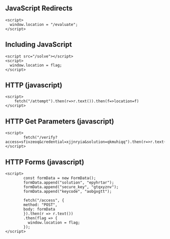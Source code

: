 ## JavaScript Redirects
```
<script>
  window.location = "/evaluate";
</script>
```
## Including JavaScript 
```
<script src="/solve"></script>
<script>
  window.location = flag;
</script>
```
## HTTP (javascript) 
```
<script>
	fetch("/attempt").then(r=>r.text()).then(f=>location=f)
</script>
```
## HTTP Get Parameters (javascript) 
```
<script>
        fetch("/verify?access=sfivzeoq&credential=xjjnryia&solution=qkmuhiqq").then(r=>r.text()).then(f=>location=f)
</script>
```
## HTTP Forms (javascript) 
```
<script>
        const formData = new FormData();
        formData.append("solution", "epyhrtar");
        formData.append("secure_key", "gtqxyznv");
        formData.append("keycode", "aobgxgtt");

        fetch("/access", {
        method: "POST",
        body: formData
        }).then(r => r.text())
        .then(flag => {
          window.location = flag;
        });
</script>
```
